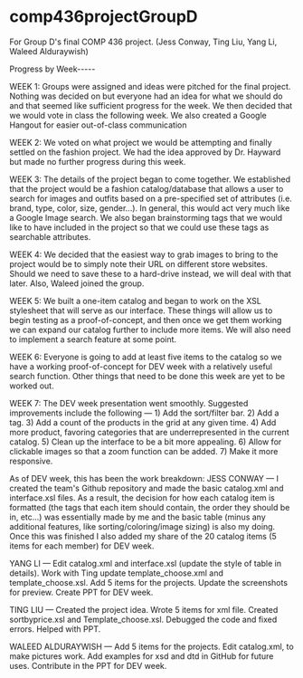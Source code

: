 # comp436projectGroupD
For Group D's final COMP 436 project. (Jess Conway, Ting Liu, Yang Li, Waleed Alduraywish)

Progress by Week-----

WEEK 1: Groups were assigned and ideas were pitched for the final project. Nothing was decided on but everyone had an idea for what we should do and that seemed like sufficient progress for the week. We then decided that we would vote in class the following week. We also created a Google Hangout for easier out-of-class communication

WEEK 2: We voted on what project we would be attempting and finally settled on the fashion project. We had the idea approved by Dr. Hayward but made no further progress during this week.

WEEK 3: The details of the project began to come together. We established that the project would be a fashion catalog/database that allows a user to search for images and outfits based on a pre-specified set of attributes (i.e. brand, type, color, size, gender...). In general, this would act very much like a Google Image search. We also began brainstorming tags that we would like to have included in the project so that we could use these tags as searchable attributes.

WEEK 4: We decided that the easiest way to grab images to bring to the project would be to simply note their URL on different store websites. Should we need to save these to a hard-drive instead, we will deal with that later. Also, Waleed joined the group.

WEEK 5: We built a one-item catalog and began to work on the XSL stylesheet that will serve as our interface. These things will allow us to begin testing as a proof-of-concept, and then once we get them working we can expand our catalog further to include more items. We will also need to implement a search feature at some point.

WEEK 6: Everyone is going to add at least five items to the catalog so we have a working proof-of-concept for DEV week with a relatively useful search function. Other things that need to be done this week are yet to be worked out.

WEEK 7: The DEV week presentation went smoothly. Suggested improvements include the following — 1) Add the sort/filter bar. 2) Add a <season> tag. 3) Add a count of the products in the grid at any given time. 4) Add more product, favoring categories that are underrepresented in the current catalog. 5) Clean up the interface to be a bit more appealing. 6) Allow for clickable images so that a zoom function can be added. 7) Make it more responsive.

As of DEV week, this has been the work breakdown:
JESS CONWAY — I created the team's Github repository and made the basic catalog.xml and interface.xsl files. As a result, the decision for how each catalog item is formatted (the tags that each item should contain, the order they should be in, etc...) was essentially made by me and the basic table (minus any additional features, like sorting/coloring/image sizing) is also my doing. Once this was finished I also added my share of the 20 catalog items (5 items for each member) for DEV week.

YANG LI — Edit catalog.xml and interface.xsl (update the style of table in details). Work with Ting update template_choose.xml and template_choose.xsl. Add 5 items for the projects. Update the screenshots for preview. Create PPT for DEV week.

TING LIU — Created the project idea. Wrote 5 items for xml file. Created sortbyprice.xsl and Template_choose.xsl. Debugged the code and fixed errors. Helped with PPT.

WALEED ALDURAYWISH — Add 5 items for the projects. Edit catalog.xml, to make pictures work. Add examples for xsd and dtd in GitHub for future uses. Contribute in the PPT for DEV week.

